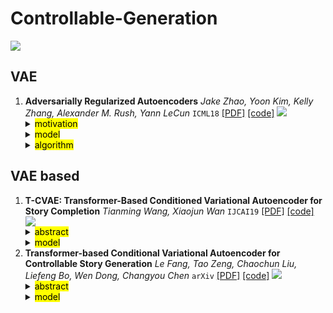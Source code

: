 # Controllable-Generation

![](https://img.shields.io/badge/Status-building-brightgreen)

## VAE
1. **Adversarially Regularized Autoencoders** *Jake Zhao, Yoon Kim, Kelly Zhang, Alexander M. Rush, Yann LeCun* `ICML18` [[PDF]](https://arxiv.org/pdf/1706.04223v3.pdf) [[code]](https://github.com/jakezhaojb/ARAE) ![](https://img.shields.io/badge/VAE-Adversarial-red) <details> <summary><mark>motivation</mark></summary> Replace KL divergence with adversarial classifier </details>  <details> <summary><mark>model</mark></summary> <img src="https://github.com/HappyGu0524/pic/blob/master/img/20210317211706.png" width="60%" /> </details> <details> <summary><mark>algorithm</mark></summary> ![](https://raw.githubusercontent.com/HappyGu0524/pic/master/img/20210318171039.png?token=AF2CKRA5CDAF3ACH2Q2JK3DAKMMVK) </details>
## VAE based
1. **T-CVAE: Transformer-Based Conditioned Variational Autoencoder for Story Completion** *Tianming Wang, Xiaojun Wan* `IJCAI19` [[PDF]](https://www.ijcai.org/proceedings/2019/0727.pdf) [[code]](https://github.com/sodawater/T-CVAE) ![](https://img.shields.io/badge/ROCStories-Story%20Infilling-orange)<details> <summary><mark>abstract</mark></summary> Story completion is a very challenging task of generating the missing plot for an incomplete story, which requires not only understanding but also inference of the given contextual clues. In this paper, we present a novel conditional variational autoencoder based on Transformer for missing plot generation. Our model uses shared attention layers for encoder and decoder, which make the most of the contextual clues, and a latent variable for learning the distribution of coherent story plots. Through drawing samples from the learned distribution, diverse reasonable plots can be generated. Both automatic and manual evaluations show that our model generates better story plots than stateof-the-art models in terms of readability, diversity and coherence.</details> <details> <summary><mark>model</mark></summary>![](https://raw.githubusercontent.com/HappyGu0524/pic/master/img/20210317211339.png?token=AF2CKRG2C4MARER5W4G6HR3AKIAMQ) </details>
2. **Transformer-based Conditional Variational Autoencoder for Controllable Story Generation** *Le Fang, Tao Zeng, Chaochun Liu, Liefeng Bo, Wen Dong, Changyou Chen* `arXiv` [[PDF]](https://arxiv.org/pdf/2101.00828v1.pdf) [[code]](https://github.com/fangleai/TransformerCVAE) ![](https://img.shields.io/badge/WritingPrompts-Story%20Generation-orange)<details> <summary><mark>abstract</mark></summary> We investigate large-scale latent variable models (LVMs) for neural story generation—an under-explored application for open-domain long text—with objectives in two threads: generation effectiveness and controllability. LVMs, especially the variational autoencoder (VAE), have achieved both effective and controllable generation through exploiting flexible distributional latent representations. Recently, Transformers and its variants have achieved remarkable effectiveness without explicit latent representation learning, thus lack satisfying controllability in generation. In this paper, we advocate to revive latent variable modeling, essentially the power of representation learning, in the era of Transformers to enhance controllability without hurting state-of-the-art generation effectiveness. Specifically, we integrate latent representation vectors with a Transformer-based pre-trained architecture to build conditional variational autoencoder (CVAE). Model components such as encoder, decoder and the variational posterior are all built on top of pre-trained language models—GPT2 specifically in this paper. Experiments demonstrate state-of-the-art conditional generation ability of our model, as well as its excellent representation learning capability and controllability.</details> <details> <summary><mark>model</mark></summary>![](https://raw.githubusercontent.com/HappyGu0524/pic/master/img/20210317211706.png?token=AF2CKRH3YFZ4SJJ2QAHG3OTAKIAZK) </details>

